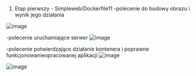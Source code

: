 1. Etap pierwszy - Simpleweb/Dockerfile11
-polecenie do budowy obrazu i wynik jego działania

![image](https://github.com/miloszpiechota/docker/assets/161620373/0ac11353-e97c-47ae-808a-bd01745f4e48)


-polecenie uruchamiające serwer
![image](https://github.com/miloszpiechota/docker/assets/161620373/dfa8350f-95a7-4df9-b8fc-4b0799a05e3b)

-polecenie potwierdzające działanie kontenera i poprawne funkcjonowanieopracowanej aplikacji
![image](https://github.com/miloszpiechota/docker/assets/161620373/65a625eb-5dc5-4a47-b141-18c9ebb3204a)


![image](https://github.com/miloszpiechota/docker/assets/161620373/6b51cf6f-f8d8-44d4-89ac-9637d1a33e50)







